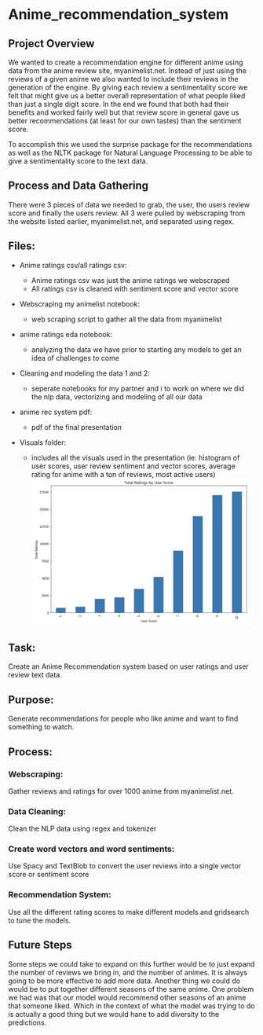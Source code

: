 # Anime_recommendation_system

## Project Overview

We wanted to create a recommendation engine for different anime using data from the anime review site, myanimelist.net. Instead of just using the reviews of a given anime we also wanted to include their reviews in the generation of the engine. By giving each review a sentimentality score we felt that might give us a better overall representation of what people liked than just a single digit score. In the end we found that both had their benefits and worked fairly well but that review score in general gave us better recommendations (at least for our own tastes) than the sentiment score. 

To accomplish this we used the surprise package for the recommendations as well as the NLTK package for Natural Language Processing to be able to give a sentimentality score to the text data.

## Process and Data Gathering

There were 3 pieces of data we needed to grab, the user, the users review score and finally the users review. All 3 were pulled by webscraping from the website listed earlier, myanimelist.net, and separated using regex.

## Files:


- Anime ratings csv/all ratings csv:
    - Anime ratings csv was just the anime ratings we webscraped
    - All ratings csv is cleaned with sentiment score and vector score
    
- Webscraping my animelist notebook:
    - web scraping script to gather all the data from myanimelist

- anime ratings eda notebook:
    - analyzing the data we have prior to starting any models to get an idea of challenges to come
 
- Cleaning and modeling the data 1 and 2:
    - seperate notebooks for my partner and i to work on where we did the nlp data, vectorizing and modeling of all our data
    
- anime rec system pdf:
    - pdf of the final presentation 
    
- Visuals folder:
    - includes all the visuals used in the presentation (ie: histogram of user scores, user review sentiment and vector scores, average rating for anime with a ton of reviews, most active users)
![](Visuals/Screen%20Shot%202020-06-16%20at%208.04.04%20PM.png)


## Task: 
Create an Anime Recommendation system based on user ratings and user review text data.

## Purpose: 
Generate recommendations for people who like anime and want to find something to watch.

## Process:

### Webscraping:
Gather reviews and ratings for over 1000 anime from myanimelist.net.

### Data Cleaning:
Clean the NLP data using regex and tokenizer

### Create word vectors and word sentiments:
Use Spacy and TextBlob to convert the user reviews into a single vector score or sentiment score

### Recommendation System:
Use all the different rating scores to make different models and gridsearch to tune the models.

## Future Steps
Some steps we could take to expand on this further would be to just expand the number of reviews we bring in, and the number of animes. It is always going to be more effective to add more data. Another thing we could do would be to put together different seasons of the same anime. One problem we had was that our model would recommend other seasons of an anime that someone liked. Which in the context of what the model was trying to do is actually a good thing but we would hane to add diversity to the predictions.
